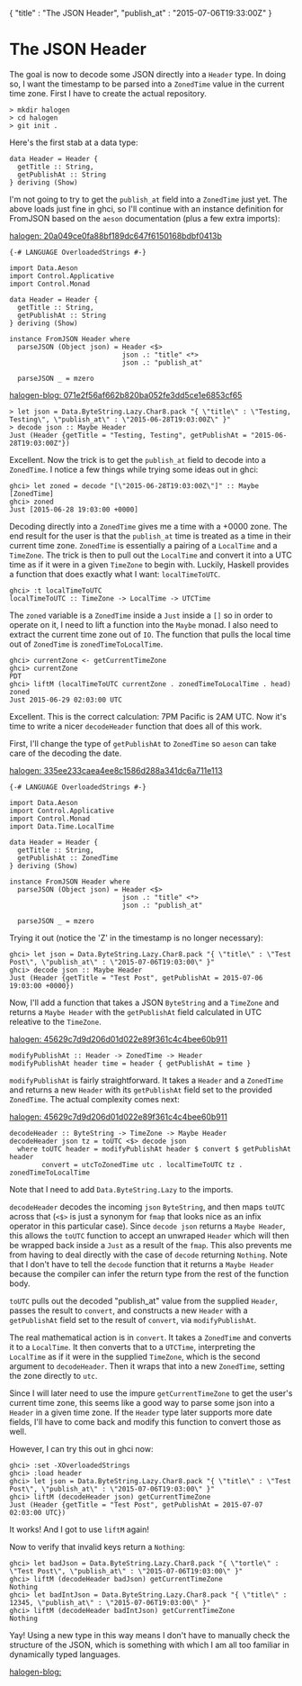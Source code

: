 {
  "title" : "The JSON Header",
  "publish_at" : "2015-07-06T19:33:00Z"
}

# The JSON Header

The goal is now to decode some JSON directly into a `Header` type. In doing so,
I want the timestamp to be parsed into a `ZonedTime` value in the current time
zone. First I have to create the actual repository.

    > mkdir halogen
    > cd halogen
    > git init .

Here's the first stab at a data type:

    data Header = Header {
      getTitle :: String,
      getPublishAt :: String
    } deriving (Show)

I'm not going to try to get the `publish_at` field into a `ZonedTime` just yet.
The above loads just fine in ghci, so I'll continue with an instance definition
for FromJSON based on the `aeson` documentation (plus a few extra imports):

[halogen: 20a049ce0fa88bf189dc647f6150168bdbf0413b](https://github.com/npj/halogen/commit/20a049ce0fa88bf189dc647f6150168bdbf0413b)

    {-# LANGUAGE OverloadedStrings #-}

    import Data.Aeson
    import Control.Applicative
    import Control.Monad

    data Header = Header {
      getTitle :: String,
      getPublishAt :: String
    } deriving (Show)

    instance FromJSON Header where
      parseJSON (Object json) = Header <$>
                                json .: "title" <*>
                                json .: "publish_at"

      parseJSON _ = mzero

[halogen-blog: 071e2f56af662b820ba052fe3dd5ce1e6853cf65](https://github.com/npj/halogen-blog/commit/071e2f56af662b820ba052fe3dd5ce1e6853cf65)

    > let json = Data.ByteString.Lazy.Char8.pack "{ \"title\" : \"Testing, Testing\", \"publish_at\" : \"2015-06-28T19:03:00Z\" }"
    > decode json :: Maybe Header
    Just (Header {getTitle = "Testing, Testing", getPublishAt = "2015-06-28T19:03:00Z"})

Excellent. Now the trick is to get the `publish_at` field to decode into a
`ZonedTime`. I notice a few things while trying some ideas out
in ghci:

    ghci> let zoned = decode "[\"2015-06-28T19:03:00Z\"]" :: Maybe [ZonedTime]
    ghci> zoned
    Just [2015-06-28 19:03:00 +0000]

Decoding directly into a `ZonedTime` gives me a time with a +0000 zone. The end
result for the user is that the `publish_at` time is treated as a time in their
current time zone. `ZonedTime` is essentially a pairing of a `LocalTime` and a
`TimeZone`. The trick is then to pull out the `LocalTime` and convert it into a
UTC time as if it were in a given `TimeZone` to begin with. Luckily, Haskell
provides a function that does exactly what I want: `localTimeToUTC`.

    ghci> :t localTimeToUTC
    localTimeToUTC :: TimeZone -> LocalTime -> UTCTime

The `zoned` variable is a `ZonedTime` inside a `Just` inside a `[]` so in order
to operate on it, I need to lift a function into the `Maybe` monad. I also need
to extract the current time zone out of `IO`. The function that pulls the local
time out of `ZonedTime` is `zonedTimeToLocalTime`.

    ghci> currentZone <- getCurrentTimeZone
    ghci> currentZone
    PDT
    ghci> liftM (localTimeToUTC currentZone . zonedTimeToLocalTime . head) zoned
    Just 2015-06-29 02:03:00 UTC

Excellent. This is the correct calculation: 7PM Pacific is 2AM UTC. Now it's
time to write a nicer `decodeHeader` function that does all of this work.

First, I'll change the type of `getPublishAt` to `ZonedTime` so `aeson` can
take care of the decoding the date.

[halogen: 335ee233caea4ee8c1586d288a341dc6a711e113](http://github.com/npj/halogen/commit/335ee233caea4ee8c1586d288a341dc6a711e113)

    {-# LANGUAGE OverloadedStrings #-}

    import Data.Aeson
    import Control.Applicative
    import Control.Monad
    import Data.Time.LocalTime

    data Header = Header {
      getTitle :: String,
      getPublishAt :: ZonedTime
    } deriving (Show)

    instance FromJSON Header where
      parseJSON (Object json) = Header <$>
                                json .: "title" <*>
                                json .: "publish_at"

      parseJSON _ = mzero

Trying it out (notice the 'Z' in the timestamp is no longer necessary):

    ghci> let json = Data.ByteString.Lazy.Char8.pack "{ \"title\" : \"Test Post\", \"publish_at\" : \"2015-07-06T19:03:00\" }"
    ghci> decode json :: Maybe Header
    Just (Header {getTitle = "Test Post", getPublishAt = 2015-07-06 19:03:00 +0000})

Now, I'll add a function that takes a JSON `ByteString` and a `TimeZone` and
returns a `Maybe Header` with the `getPublishAt` field calculated in UTC
releative to the `TimeZone`.

[halogen: 45629c7d9d206d01d022e89f361c4c4bee60b911](https://github.com/npj/halogen/commit/45629c7d9d206d01d022e89f361c4c4bee60b911)

    modifyPublishAt :: Header -> ZonedTime -> Header
    modifyPublishAt header time = header { getPublishAt = time }

`modifyPublishAt` is fairly straightforward. It takes a `Header` and a
`ZonedTime` and returns a new `Header` with its `getPublishAt` field set to the
provided `ZonedTime`. The actual complexity comes next:

[halogen: 45629c7d9d206d01d022e89f361c4c4bee60b911](https://github.com/npj/halogen/commit/45629c7d9d206d01d022e89f361c4c4bee60b911)

    decodeHeader :: ByteString -> TimeZone -> Maybe Header
    decodeHeader json tz = toUTC <$> decode json
      where toUTC header = modifyPublishAt header $ convert $ getPublishAt header
            convert = utcToZonedTime utc . localTimeToUTC tz . zonedTimeToLocalTime

Note that I need to add `Data.ByteString.Lazy` to the imports.

`decodeHeader` decodes the incoming `json` `ByteString`, and then maps `toUTC`
across that (`<$>` is just a synonym for `fmap` that looks nice as an infix
operator in this particular case). Since `decode json` returns a `Maybe
Header`, this allows the `toUTC` function to accept an unwraped `Header` which
will then be wrapped back inside a `Just` as a result of the `fmap`. This also
prevents me from having to deal directly with the case of `decode` returning
`Nothing`. Note that I don't have to tell the `decode` function that it returns
a `Maybe Header` because the compiler can infer the return type from the rest
of the function body.

`toUTC` pulls out the decoded "publish_at" value from the supplied `Header`,
passes the result to `convert`, and constructs a new `Header` with a
`getPublishAt` field set to the result of `convert`, via `modifyPublishAt`.

The real mathematical action is in `convert`. It takes a `ZonedTime` and
converts it to a `LocalTime`. It then converts that to a `UTCTime`,
interpreting the `LocalTime` as if it were in the supplied `TimeZone`, which is
the second argument to `decodeHeader`. Then it wraps that into a new
`ZonedTime`, setting the zone directly to `utc`.

Since I will later need to use the impure `getCurrentTimeZone` to get the
user's current time zone, this seems like a good way to parse some json into a
`Header` in a given time zone. If the `Header` type later supports more date
fields, I'll have to come back and modify this function to convert those as
well.

However, I can try this out in ghci now:

    ghci> :set -XOverloadedStrings
    ghci> :load header
    ghci> let json = Data.ByteString.Lazy.Char8.pack "{ \"title\" : \"Test Post\", \"publish_at\" : \"2015-07-06T19:03:00\" }"
    ghci> liftM (decodeHeader json) getCurrentTimeZone
    Just (Header {getTitle = "Test Post", getPublishAt = 2015-07-07 02:03:00 UTC})

It works! And I got to use `liftM` again!

Now to verify that invalid keys return a `Nothing`:

    ghci> let badJson = Data.ByteString.Lazy.Char8.pack "{ \"tortle\" : \"Test Post\", \"publish_at\" : \"2015-07-06T19:03:00\" }"
    ghci> liftM (decodeHeader badJson) getCurrentTimeZone
    Nothing
    ghci> let badIntJson = Data.ByteString.Lazy.Char8.pack "{ \"title\" : 12345, \"publish_at\" : \"2015-07-06T19:03:00\" }"
    ghci> liftM (decodeHeader badIntJson) getCurrentTimeZone
    Nothing

Yay! Using a new type in this way means I don't have to manually check the
structure of the JSON, which is something with which I am all too familiar in
dynamically typed languages.

[halogen-blog: ]()
